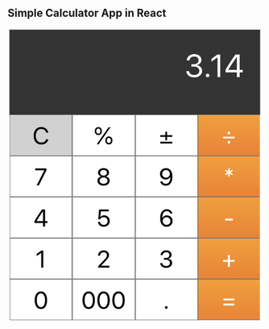 ## Simple Calculator App in React

![screenshot](https://github.com/eminbayrak/simplecalculator/blob/master/public/scrshot.png)
